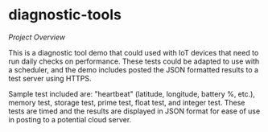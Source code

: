 # diagnostic-tools

*Project Overview*

This is a diagnostic tool demo that could used with IoT devices that need to run daily checks on performance. These tests could be adapted to use with a scheduler, and the demo includes posted the JSON formatted results to a test server using HTTPS.

Sample test included are: "heartbeat" (latitude, longitude, battery %, etc.), memory test, storage test, prime test, float test, and integer test. These tests are timed and the results are displayed in JSON format for ease of use in posting to a potential cloud server.
